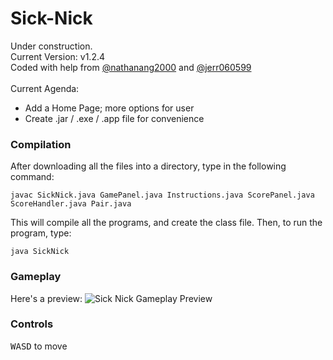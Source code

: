 # Sick-Nick
Under construction. <br/>
Current Version: v1.2.4 <br/>
Coded with help from  <a href="https://github.com/nathanang2000/">@nathanang2000</a> and <a href="https://github.com/jerr060599/">@jerr060599</a><br/>
<br/>
Current Agenda: <br/>
* Add a Home Page; more options for user <br/>
* Create .jar / .exe / .app file for convenience <br/>

### Compilation
After downloading all the files into a directory, type in the following command:

    javac SickNick.java GamePanel.java Instructions.java ScorePanel.java ScoreHandler.java Pair.java

This will compile all the programs, and create the class file. Then, to run the program, type:

    java SickNick

### Gameplay
Here's a preview:
    ![Sick Nick Gameplay Preview](https://raw.github.com/michael153/Sick-Nick/master/Gameplay.png)
### Controls
<kbd>W</kbd><kbd>A</kbd><kbd>S</kbd><kbd>D</kbd> to move

